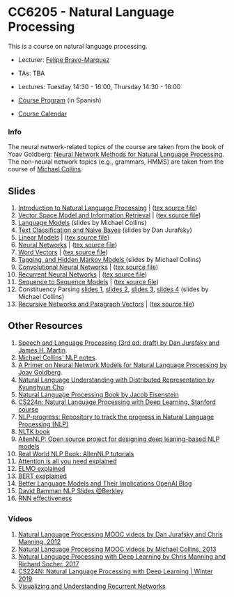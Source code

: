 # CC6205 - Natural Language Processing
This is a course on natural language processing.

* Lecturer: [Felipe Bravo-Marquez](https://felipebravom.com/)
* TAs: TBA

* Lectures: Tuesday 14:30 - 16:00, Thursday 14:30 - 16:00

* [Course Program](https://docs.google.com/document/d/1DNja7nf0b26aRWF_gMNJf9L6SLtvtyFpucDhfcgG4d0/edit?usp=sharing) (in Spanish)

* [Course Calendar](https://calendar.google.com/calendar?cid=MXJtNGcwMmc4OTNoZTBvdnAwczhkNGUzMWtAZ3JvdXAuY2FsZW5kYXIuZ29vZ2xlLmNvbQ)


### Info
The neural network-related topics of the course are taken from the book of Yoav Goldberg: 
[Neural Network Methods for Natural Language Processing](https://www.morganclaypool.com/doi/abs/10.2200/S00762ED1V01Y201703HLT037). The non-neural network topics (e.g., grammars, HMMS) are taken from the course of [Michael Collins](http://www.cs.columbia.edu/~mcollins/). 



## Slides

1. [Introduction to Natural Language Processing](slides/NLP-introduction.pdf) | ([tex source file](slides/NLP-introduction.tex))
1. [Vector Space Model and Information Retrieval](slides/NLP-IR.pdf) | ([tex source file](slides/NLP-IR.tex))
2. [Language Models](http://www.cs.columbia.edu/~mcollins/cs4705-spring2019/slides/lmslides.pdf) (slides by Michael Collins)
2. [Text Classification and Naive Bayes](https://web.stanford.edu/~jurafsky/slp3/slides/7_NB.pdf) (slides by Dan Jurafsky)
2. [Linear Models](slides/NLP-linear.pdf) | ([tex source file](slides/NLP-linear.tex))
2. [Neural Networks](slides/NLP-neural.pdf) | ([tex source file](slides/NLP-neural.tex))
3. [Word Vectors](slides/NLP-wordvectors.pdf) | ([tex source file](slides/NLP-wordvectors.tex))
2. [Tagging, and Hidden Markov Models ](http://www.cs.columbia.edu/~mcollins/cs4705-spring2019/slides/tagging.pdf) (slides by Michael Collins)
4. [Convolutional Neural Networks](slides/NLP-CNN.pdf) | ([tex source file](slides/NLP-CNN.tex))
5. [Recurrent Neural Networks](slides/NLP-RNN.pdf) | ([tex source file](slides/NLP-RNN.tex))
6. [Sequence to Sequence Models](slides/NLP-seq2seq.pdf) | ([tex source file](slides/NLP-seq2seq.tex))
2. Constituency Parsing [slides 1](http://www.cs.columbia.edu/~mcollins/cs4705-spring2019/slides/parsing1.pdf), [slides 2](http://www.cs.columbia.edu/~mcollins/cs4705-spring2019/slides/parsing2.pdf), [slides 3](http://www.cs.columbia.edu/~mcollins/cs4705-spring2019/slides/parsing2.2.pdf), [slides 4](http://www.cs.columbia.edu/~mcollins/cs4705-spring2019/slides/parsing3.pdf)    (slides by Michael Collins)
7. [Recursive Networks and Paragraph Vectors](slides/NLP-recursive.pdf) | ([tex source file](slides/NLP-recursive.tex))



## Other Resources



1. [Speech and Language Processing (3rd ed. draft) by Dan Jurafsky and James H. Martin](https://web.stanford.edu/~jurafsky/slp3/).
2. [Michael Collins' NLP notes](http://www.cs.columbia.edu/~mcollins/).
3. [A Primer on Neural Network Models for Natural Language Processing by Joav Goldberg](https://u.cs.biu.ac.il/~yogo/nnlp.pdf).
4. [Natural Language Understanding with Distributed Representation by Kyunghyun Cho](https://arxiv.org/abs/1511.07916)
5. [Natural Language Processing Book by Jacob Eisenstein](https://github.com/jacobeisenstein/gt-nlp-class/blob/master/notes/eisenstein-nlp-notes.pdf)
6. [CS224n: Natural Language Processing with Deep Learning, Stanford course](http://web.stanford.edu/class/cs224n/)
7. [NLP-progress: Repository to track the progress in Natural Language Processing (NLP)](http://nlpprogress.com/)
8. [NLTK book](http://www.nltk.org/book/)
9. [AllenNLP: Open source project for designing deep leaning-based NLP models](https://allennlp.org/)
10. [Real World NLP Book: AllenNLP tutorials](http://www.realworldnlpbook.com/)
11. [Attention is all you need explained](http://mlexplained.com/2017/12/29/attention-is-all-you-need-explained/)
12. [ELMO explained](http://mlexplained.com/2018/06/15/paper-dissected-deep-contextualized-word-representations-explained/)
13. [BERT exaplained](http://mlexplained.com/2019/01/07/paper-dissected-bert-pre-training-of-deep-bidirectional-transformers-for-language-understanding-explained/)
14. [Better Language Models
    and Their Implications OpenAI Blog](https://openai.com/blog/better-language-models/)
15. [David Bamman NLP Slides @Berkley](http://people.ischool.berkeley.edu/~dbamman/nlp18.html)
16. [RNN effectiveness](http://karpathy.github.io/2015/05/21/rnn-effectiveness/)

##  





### Videos 

1. [Natural Language Processing MOOC videos by Dan Jurafsky and Chris Manning, 2012](https://www.youtube.com/playlist?list=PLoROMvodv4rOFZnDyrlW3-nI7tMLtmiJZ&disable_polymer=true)
2. [Natural Language Processing MOOC videos by Michael Collins, 2013](https://www.youtube.com/channel/UCB_JX4jH3QQmp69rmkWpl1A/playlists?shelf_id=3&view=50&sort=dd)
3. [Natural Language Processing with Deep Learning by Chris Manning and Richard Socher, 2017](https://www.youtube.com/playlist?list=PL3FW7Lu3i5Jsnh1rnUwq_TcylNr7EkRe6)
4. [CS224N: Natural Language Processing with Deep Learning | Winter 2019](https://www.youtube.com/playlist?list=PLoROMvodv4rOhcuXMZkNm7j3fVwBBY42z)
5. [Visualizing and Understanding Recurrent Networks](https://skillsmatter.com/skillscasts/6611-visualizing-and-understanding-recurrent-networks)
